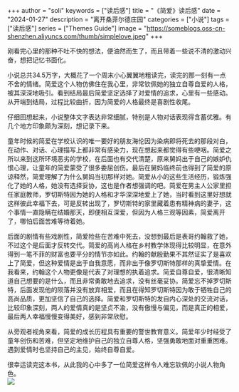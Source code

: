 +++
author = "soli"
keywords = ["读后感"]
title = "《简爱》读后感"
date = "2024-01-27"
description = "离开桑菲尔德庄园"
categories = ["小说"]
tags = ["读后感"]
series = ["Themes Guide"]
image = "https://someblogs.oss-cn-shenzhen.aliyuncs.com/thumb/simplelove.jpeg"
+++
<!--more-->
刚看完心里的那种不吐不快的想法，便油然而生了，而且带着一些说不清的激动兴奋，想把记忆书面化。

小说总共34.5万字，大概花了一个周末小心翼翼地粗读完，读完的那一刻有一点不舍的情绪。简爱这个人物仿佛住在我心里，非常钦佩她的独立自尊自爱的人格，被其深深地吸引。看到结局最后简爱坚定选择了对爱情的追求，心里有一些感动。从开端到结局，过程比较曲折，因为简爱的人格最终是喜剧性收尾。

仔细回想起来，小说整体文字表达非常细腻，特别是人物对话表现得含蓄优雅。有几个地方印象颇为深刻，想记录下来。

童年时候的简爱在学校认识的唯一要好的朋友海伦因为染病即将死去的那段对白，在动作、对话、心理描写上都非常有感染力，现在想起来都觉得有些哽咽。简爱之所以来到这所环境恶劣的学校，在后面也有交代清楚，原来舅妈出于自己的嫉妒仇恨心理，让童年的简爱蒙受了很多委屈创伤。最后在舅妈临终前也得到了简爱的原谅释然，简爱理解了为什么舅妈当初那样对她。简爱从小的这些生活经历，锻炼强化了她的人格，她没有选择妥协，这也是作者想强调的吧。简爱在男主人公家里担任家庭教师，罗切斯特因为她的人格和才华深深地爱上了她，当时看到这里好想就这样彼此幸福下去，可是反转出现了，罗切斯特的家里藏着患有精神病的妻子，这个事情一直隐瞒在结婚那天，即便相互深爱，但因为人格三观等因素，简爱离开了，哪怕后面苦难等待着她。

后面的剧情有些戏剧性，简爱险些在苦难中死去，没想到最后是表哥约翰救了她，不过这个是后面才反转交代。简爱的高尚人格在乡村教学体现得比较明显，在意外得到一笔不菲的财富也要平分的情节亦如此。约翰的献殷勤果不其然证实了是喜欢上了简爱，但这种爱情是出于自我意愿，而非出于像罗切斯特那样的真挚爱情。在我看来，约翰这个人物更像是代表了对理想的执着追求。简爱自尊自爱，很清晰知道自己想要的是什么，而且非常勇敢地去追求，没有丝毫妥协。简爱忘不掉罗切斯特，后面发现他的陨落并没有放弃相爱，而且在得知罗切斯特因为敢于牺牲自己的高尚品质，更加坚信了自己的选择。简爱和罗切斯特的发自内心深处的交流对话，比较印象深刻，两人的爱情真的是坚贞不渝，没有傲慢与偏见，而是真正的相爱，最后两人幸福慢慢变得美好，感到非常欣慰。

从旁观者视角来看，简爱的成长历程具有重要的警世教育意义。简爱年少时经受了童年创伤和苦难，但坚定地维护自己的独立自尊人格，坚强勇敢地面对重重困难。遇到爱情时也坚持自己的主见，始终自尊自爱。

很幸运读完这本书，从此我的心中多了一位简爱这样令人难忘钦佩的小说人物角色。<br />![](https://someblogs.oss-cn-shenzhen.aliyuncs.com/thumb/simplelove.jpeg)